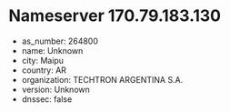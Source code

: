 # Nameserver 170.79.183.130

* as_number: 264800
* name: Unknown
* city: Maipu
* country: AR
* organization: TECHTRON ARGENTINA S.A.
* version: Unknown
* dnssec: false
